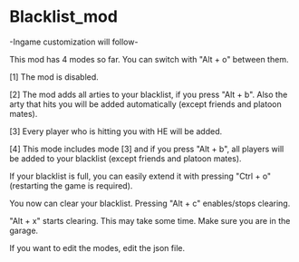 # Blacklist_mod
-Ingame customization will follow-

This mod has 4 modes so far. You can switch with "Alt + o" between them.

[1] The mod is disabled.

[2] The mod adds all arties to your blacklist, if you press "Alt + b". Also the arty that hits you will be added automatically (except friends and platoon mates).

[3] Every player who is hitting you with HE will be added.

[4] This mode includes mode [3] and if you press "Alt + b", all players will be added to your blacklist (except friends and platoon mates).

If your blacklist is full, you can easily extend it with pressing "Ctrl + o" (restarting the game is required).

You now can clear your blacklist. Pressing "Alt + c" enables/stops clearing. 

"Alt + x" starts clearing. This may take some time. Make sure you are in the garage.

If you want to edit the modes, edit the json file.